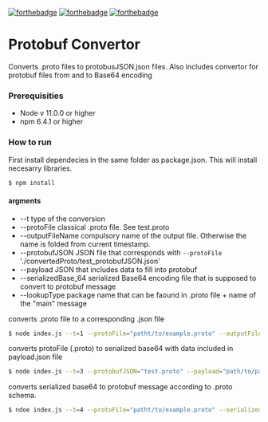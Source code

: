 
[![forthebadge](https://forthebadge.com/images/badges/fuck-it-ship-it.svg)](https://forthebadge.com)
[![forthebadge](https://forthebadge.com/images/badges/made-with-javascript.svg)](https://forthebadge.com)
[![forthebadge](https://forthebadge.com/images/badges/not-an-issue.svg)](https://forthebadge.com)


# Protobuf Convertor
Converts .proto files to protobusJSON.json files. Also includes convertor for protobuf files from and to Base64 encoding 

### Prerequisities

- Node v 11.0.0 or higher
- npm 6.4.1 or higher


### How to run
First install dependecies in the same folder as package.json. This will install necesarry libraries. 
```bash
$ npm install
```

#### argments
- --t                   type of the conversion
- --protoFile           classical .proto file. See test.proto
- --outputFileName      compulsory name of the output file. Otherwise the name is folded from current timestamp.
- --protobufJSON        JSON file that corresponds with `--protoFile` './convertedProto/test_protobufJSON.json'
- --payload             JSON that includes data to fill into protobuf
- --serializedBase_64   serialized Base64 encoding file that is supposed to convert to protobuf message
- --lookupType          package name that can be faound in .proto file + name of the "main" message



converts .proto file to a corresponding .json file
```bash
$ node index.js --t=1 --protoFile="patht/to/example.proto" --outputFileName="compulsoryName"
```

<!-- converts data-filled protobufJSON.json to serialized base64
```bash
$ node index.js --t=2 --protobufJSON="convertedProto/timestamp_compulsoryName_protobufJSON.json" --lookupType="test.Test"
``` -->

converts protoFile (.proto) to serialized base64 with data included in payload.json file
```bash
$ node index.js --t=3 --protobufJSON="test.proto" --payload="path/to/payload.json" --lookupType="test.Test"
```

converts serialized base64 to protobuf message according to .proto schema.
```bash
$ ndoe index.js --t=4 --protoFile="patht/to/example.proto" --serializedBase_64="path/to/serializedBase64" --lookupType="test.Test"
```